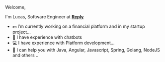 Welcome, 

I'm Lucas, Software Engineer at <b>[Reply](https://www.reply.com)</b>


- :dollar: I’m currently working on a financial platform and in my startup project...
- :robot: I have experience with chatbots
- :computer: I have experience with Platform development...
- 💬 I can help you with Java, Angular, Javascript, Spring, Golang, NodeJS and others ..
